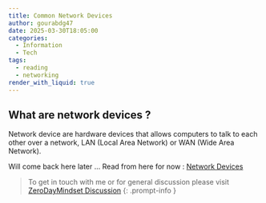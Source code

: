 ```yaml
---
title: Common Network Devices
author: gourabdg47
date: 2025-03-30T18:05:00
categories:
  - Information
  - Tech
tags:
  - reading
  - networking
render_with_liquid: true
---
```

## What are network devices ?
Network device are hardware devices that allows computers to talk to each other over a network, LAN (Local Area Network) or WAN (Wide Area Network).

Will come back here later ...
Read from here for now : [Network Devices](https://library.mosse-institute.com/articles/2022/05/common-network-devices-you-need-to-know/common-network-devices-you-need-to-know.html#common-network-devices-you-need-to-know)




> To get in touch with me or for general discussion please visit [ZeroDayMindset Discussion](https://github.com/orgs/X3N0-G0D/discussions) 
{: .prompt-info }